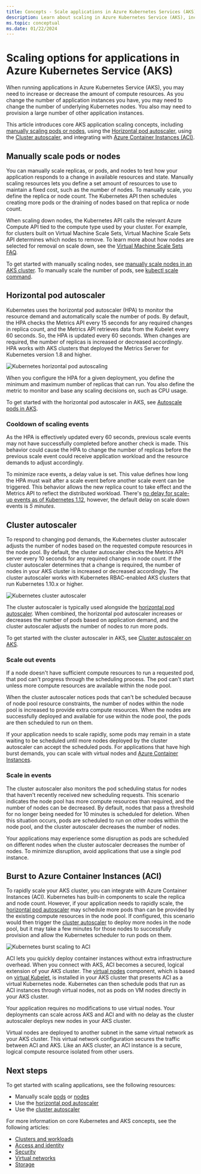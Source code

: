 ```yaml
---
title: Concepts - Scale applications in Azure Kubernetes Services (AKS)
description: Learn about scaling in Azure Kubernetes Service (AKS), including the horizontal pod autoscaler, cluster autoscaler, and Azure Container Instances.
ms.topic: conceptual
ms.date: 01/22/2024
---
```


# Scaling options for applications in Azure Kubernetes Service (AKS)

When running applications in Azure Kubernetes Service (AKS), you may need to increase or decrease the amount of compute resources. As you change the number of application instances you have, you may need to change the number of underlying Kubernetes nodes. You also may need to provision a large number of other application instances.

This article introduces core AKS application scaling concepts, including [manually scaling pods or nodes](#manually-scale-pods-or-nodes), using the [Horizontal pod autoscaler](#horizontal-pod-autoscaler), using the [Cluster autoscaler](#cluster-autoscaler), and integrating with [Azure Container Instances (ACI)](#burst-to-azure-container-instances-aci).

## Manually scale pods or nodes

You can manually scale replicas, or pods, and nodes to test how your application responds to a change in available resources and state. Manually scaling resources lets you define a set amount of resources to use to maintain a fixed cost, such as the number of nodes. To manually scale, you define the replica or node count. The Kubernetes API then schedules creating more pods or the draining of nodes based on that replica or node count.

When scaling down nodes, the Kubernetes API calls the relevant Azure Compute API tied to the compute type used by your cluster. For example, for clusters built on Virtual Machine Scale Sets, Virtual Machine Scale Sets API determines which nodes to remove. To learn more about how nodes are selected for removal on scale down, see the [Virtual Machine Scale Sets FAQ](../virtual-machine-scale-sets/virtual-machine-scale-sets-faq.yml#if-i-reduce-my-scale-set-capacity-from-20-to-15--which-vms-are-removed-).

To get started with manually scaling nodes, see [manually scale nodes in an AKS cluster][aks-nodes-scale]. To manually scale the number of pods, see [kubectl scale command][kubectl-scale-reference].

## Horizontal pod autoscaler

Kubernetes uses the horizontal pod autoscaler (HPA) to monitor the resource demand and automatically scale the number of pods. By default, the HPA checks the Metrics API every 15 seconds for any required changes in replica count, and the Metrics API retrieves data from the Kubelet every 60 seconds. So, the HPA is updated every 60 seconds. When changes are required, the number of replicas is increased or decreased accordingly. HPA works with AKS clusters that deployed the Metrics Server for Kubernetes version 1.8 and higher.

![Kubernetes horizontal pod autoscaling](media/concepts-scale/horizontal-pod-autoscaling.png)

When you configure the HPA for a given deployment, you define the minimum and maximum number of replicas that can run. You also define the metric to monitor and base any scaling decisions on, such as CPU usage.

To get started with the horizontal pod autoscaler in AKS, see [Autoscale pods in AKS][aks-hpa].

### Cooldown of scaling events

As the HPA is effectively updated every 60 seconds, previous scale events may not have successfully completed before another check is made. This behavior could cause the HPA to change the number of replicas before the previous scale event could receive application workload and the resource demands to adjust accordingly.

To minimize race events, a delay value is set. This value defines how long the HPA must wait after a scale event before another scale event can be triggered. This behavior allows the new replica count to take effect and the Metrics API to reflect the distributed workload. There's [no delay for scale-up events as of Kubernetes 1.12](https://kubernetes.io/docs/tasks/run-application/horizontal-pod-autoscale/#support-for-cooldown-delay), however, the default delay on scale down events is *5 minutes*.

## Cluster autoscaler

To respond to changing pod demands, the Kubernetes cluster autoscaler adjusts the number of nodes based on the requested compute resources in the node pool. By default, the cluster autoscaler checks the Metrics API server every 10 seconds for any required changes in node count. If the cluster autoscaler determines that a change is required, the number of nodes in your AKS cluster is increased or decreased accordingly. The cluster autoscaler works with Kubernetes RBAC-enabled AKS clusters that run Kubernetes 1.10.x or higher.

![Kubernetes cluster autoscaler](media/concepts-scale/cluster-autoscaler.png)

The cluster autoscaler is typically used alongside the [horizontal pod autoscaler](#horizontal-pod-autoscaler). When combined, the horizontal pod autoscaler increases or decreases the number of pods based on application demand, and the cluster autoscaler adjusts the number of nodes to run more pods.

To get started with the cluster autoscaler in AKS, see [Cluster autoscaler on AKS][aks-cluster-autoscaler].

### Scale out events

If a node doesn't have sufficient compute resources to run a requested pod, that pod can't progress through the scheduling process. The pod can't start unless more compute resources are available within the node pool.

When the cluster autoscaler notices pods that can't be scheduled because of node pool resource constraints, the number of nodes within the node pool is increased to provide extra compute resources. When the nodes are successfully deployed and available for use within the node pool, the pods are then scheduled to run on them.

If your application needs to scale rapidly, some pods may remain in a state waiting to be scheduled until more nodes deployed by the cluster autoscaler can accept the scheduled pods. For applications that have high burst demands, you can scale with virtual nodes and [Azure Container Instances](#burst-to-azure-container-instances-aci).

### Scale in events

The cluster autoscaler also monitors the pod scheduling status for nodes that haven't recently received new scheduling requests. This scenario indicates the node pool has more compute resources than required, and the number of nodes can be decreased. By default, nodes that pass a threshold for no longer being needed for 10 minutes is scheduled for deletion. When this situation occurs, pods are scheduled to run on other nodes within the node pool, and the cluster autoscaler decreases the number of nodes.

Your applications may experience some disruption as pods are scheduled on different nodes when the cluster autoscaler decreases the number of nodes. To minimize disruption, avoid applications that use a single pod instance.

## Burst to Azure Container Instances (ACI)

To rapidly scale your AKS cluster, you can integrate with Azure Container Instances (ACI). Kubernetes has built-in components to scale the replica and node count. However, if your application needs to rapidly scale, the [horizontal pod autoscaler](#horizontal-pod-autoscaler) may schedule more pods than can be provided by the existing compute resources in the node pool. If configured, this scenario would then trigger the [cluster autoscaler](#cluster-autoscaler) to deploy more nodes in the node pool, but it may take a few minutes for those nodes to successfully provision and allow the Kubernetes scheduler to run pods on them.

![Kubernetes burst scaling to ACI](media/concepts-scale/burst-scaling.png)

ACI lets you quickly deploy container instances without extra infrastructure overhead. When you connect with AKS, ACI becomes a secured, logical extension of your AKS cluster. The [virtual nodes][virtual-nodes-cli] component, which is based on [virtual Kubelet][virtual-kubelet], is installed in your AKS cluster that presents ACI as a virtual Kubernetes node. Kubernetes can then schedule pods that run as ACI instances through virtual nodes, not as pods on VM nodes directly in your AKS cluster.

Your application requires no modifications to use virtual nodes. Your deployments can scale across AKS and ACI and with no delay as the cluster autoscaler deploys new nodes in your AKS cluster.

Virtual nodes are deployed to another subnet in the same virtual network as your AKS cluster. This virtual network configuration secures the traffic between ACI and AKS. Like an AKS cluster, an ACI instance is a secure, logical compute resource isolated from other users.

## Next steps

To get started with scaling applications, see the following resources:

- Manually scale [pods][kubectl-scale-reference] or [nodes][aks-manually-scale-nodes]
- Use the [horizontal pod autoscaler][aks-hpa]
- Use the [cluster autoscaler][aks-cluster-autoscaler]

For more information on core Kubernetes and AKS concepts, see the following articles:

- [Clusters and workloads][aks-concepts-clusters-workloads]
- [Access and identity][aks-concepts-identity]
- [Security][aks-concepts-security]
- [Virtual networks][aks-concepts-network]
- [Storage][aks-concepts-storage]

<!-- LINKS - external -->
[virtual-kubelet]: https://virtual-kubelet.io/
[kubectl-scale-reference]: https://kubernetes.io/docs/reference/kubectl/generated/kubectl_scale/

<!-- LINKS - internal -->
[aks-hpa]: tutorial-kubernetes-scale.md#autoscale-pods
[aks-nodes-scale]: scale-cluster.md
[aks-manually-scale-nodes]: scale-cluster.md
[aks-cluster-autoscaler]: ./cluster-autoscaler.md
[aks-concepts-clusters-workloads]: concepts-clusters-workloads.md
[aks-concepts-security]: concepts-security.md
[aks-concepts-storage]: concepts-storage.md
[aks-concepts-identity]: concepts-identity.md
[aks-concepts-network]: concepts-network.md
[virtual-nodes-cli]: virtual-nodes-cli.md